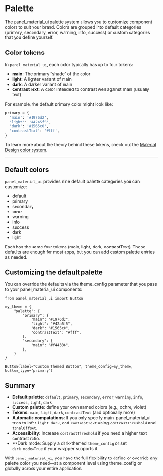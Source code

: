 # Palette

The panel_material_ui palette system allows you to customize component colors to suit your brand. Colors are grouped into default categories (primary, secondary, error, warning, info, success) or custom categories that you define yourself.

## Color tokens

In `panel_material_ui`, each color typically has up to four tokens:

- **main**: The primary “shade” of the color
- **light**: A lighter variant of main
- **dark**: A darker variant of main
- **contrastText**: A color intended to contrast well against main (usually text)

For example, the default primary color might look like:

```python
primary = {
  'main': '#1976d2',
  'light': '#42a5f5',
  'dark': '#1565c0',
  'contrastText': '#fff',
}
```

To learn more about the theory behind these tokens, check out the [Material Design color system](https://m2.material.io/design/color/).

---

## Default colors

`panel_material_ui` provides nine default palette categories you can customize:

- default
- primary
- secondary
- error
- warning
- info
- success
- dark
- light

Each has the same four tokens (main, light, dark, contrastText). These defaults are enough for most apps, but you can add custom palette entries as needed.

## Customizing the default palette

You can override the defaults via the theme_config parameter that you pass to your panel_material_ui components:

```{pyodide}
from panel_material_ui import Button

my_theme = {
    "palette": {
        "primary": {
            "main": "#1976d2",
            "light": "#42a5f5",
            "dark": "#1565c0",
            "contrastText": "#fff",
        },
        "secondary": {
            "main": "#f44336",
        },
    }
}

Button(label="Custom Themed Button", theme_config=my_theme, button_type='primary')
```

## Summary

- **Default palette**: `default`, `primary`, `secondary`, `error`, `warning`, `info`, `success`, `light`, `dark`
- **Custom palette**: define your own named colors (e.g., ochre, violet)
- **Tokens**: `main`, `light`, `dark`, `contrastText` (and optionally more)
- **Automatic computations**: If you only specify main, panel_material_ui tries to infer `light`, `dark`, and `contrastText` using `contrastThreshold` and `tonalOffset`.
- **Accessibility**: Increase `contrastThreshold` if you need a higher text contrast ratio.
- **Dark mode: Supply a dark-themed `theme_config` or set `dark_mode=True` if your wrapper supports it.

With `panel_material_ui`, you have the full flexibility to define or override any palette color you need—at a component level using theme_config or globally across your entire application.
